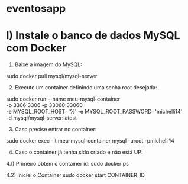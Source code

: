 # eventosapp

# I) Instale o banco de dados MySQL com Docker

1) Baixe a imagem do MySQL:

sudo docker pull mysql/mysql-server

2) Execute um container definindo uma senha root desejada:

sudo docker run --name meu-mysql-container  \
-p 3306:3306 -p 33060:33060  \
-e MYSQL_ROOT_HOST='%' -e MYSQL_ROOT_PASSWORD='michelli14'   \
-d mysql/mysql-server:latest

3) Caso precise entrar no container:

sudo docker exec -it meu-mysql-container mysql -uroot -pmichelli14

4) Caso o container já tenha sido criado e não está UP:

4.1) Primeiro obtem o container id:
sudo docker ps

4.2) Iniciei o Container
sudo docker start CONTAINER_ID